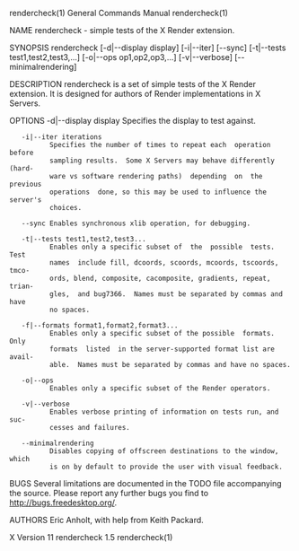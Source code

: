 rendercheck(1)             General Commands Manual             rendercheck(1)

NAME
       rendercheck - simple tests of the X Render extension.

SYNOPSIS
       rendercheck [-d|--display display] [-i|--iter] [--sync] [-t|--tests test1,test2,test3,...] [-o|--ops op1,op2,op3,...]
       [-v|--verbose] [--minimalrendering]

DESCRIPTION
       rendercheck is a set of simple tests of the X Render extension.  It is
       designed for authors of Render implementations in X Servers.

OPTIONS
       -d|--display display
              Specifies the display to test against.

       -i|--iter iterations
              Specifies the number of times to repeat each  operation  before
              sampling results.  Some X Servers may behave differently (hard‐
              ware vs software rendering paths)  depending  on  the  previous
              operations  done, so this may be used to influence the server's
              choices.

       --sync Enables synchronous xlib operation, for debugging.

       -t|--tests test1,test2,test3...
              Enables only a specific subset of  the  possible  tests.   Test
              names  include fill, dcoords, scoords, mcoords, tscoords, tmco‐
              ords, blend, composite, cacomposite, gradients, repeat,  trian‐
              gles,  and bug7366.  Names must be separated by commas and have
              no spaces.

       -f|--formats format1,format2,format3...
              Enables only a specific subset of the possible  formats.   Only
              formats  listed  in the server-supported format list are avail‐
              able.  Names must be separated by commas and have no spaces.

       -o|--ops
              Enables only a specific subset of the Render operators.

       -v|--verbose
              Enables verbose printing of information on tests run, and  suc‐
              cesses and failures.

       --minimalrendering
              Disables copying of offscreen destinations to the window, which
              is on by default to provide the user with visual feedback.

BUGS
       Several limitations are documented in the TODO file  accompanying  the
       source.     Please    report    any   further   bugs   you   find   to
       http://bugs.freedesktop.org/.

AUTHORS
       Eric Anholt, with help from Keith Packard.

X Version 11                   rendercheck 1.5                 rendercheck(1)
